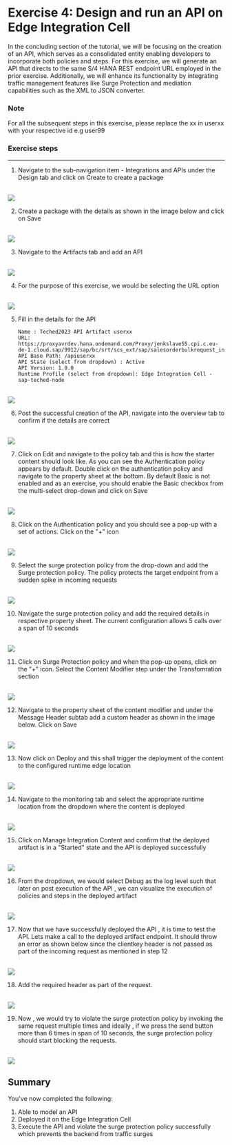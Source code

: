 # Exercise 4: Design and run an API on Edge Integration Cell

In the concluding section of the tutorial, we will be focusing on the creation of an API, which serves as a consolidated entity enabling developers to incorporate both policies and steps. For this exercise, we will generate an API that directs to the same S/4 HANA REST endpoint URL employed in the prior exercise. Additionally, we will enhance its functionality by integrating traffic management features like Surge Protection and mediation capabilities such as the XML to JSON converter.

### Note
For all the subsequent steps in this exercise, please replace the xx in userxx with your respective id e.g user99

### Exercise steps

***

1. Navigate to the sub-navigation item - Integrations and APIs under the Design tab and click on Create to create a package
   
<br>![](/exercises/ex4/images/04_01_0010.png)

2. Create a package with the details as shown in the image below and click on Save
   
<br>![](/exercises/ex4/images/04_02_0010.png)

3. Navigate to the Artifacts tab and add an API
   
<br>![](/exercises/ex4/images/04_03_0010.png)  

4. For the purpose of this exercise, we would be selecting the URL option

 <br>![](/exercises/ex4/images/04_04_0010.png)

5. Fill in the details for the API
   ```
   Name : Teched2023 API Artifact userxx
   URL: https://proxyavrdev.hana.ondemand.com/Proxy/jenkslave55.cpi.c.eu-de-1.cloud.sap/9912/sap/bc/srt/scs_ext/sap/salesorderbulkrequest_in
   API Base Path: /apiuserxx
   API State (select from dropdown) : Active
   API Version: 1.0.0
   Runtime Profile (select from dropdown): Edge Integration Cell - sap-teched-node
   ```

<br>![](/exercises/ex4/images/04_05_0010.png)

6. Post the successful creation of the API, navigate into the overview tab to confirm if the details are correct

 <br>![](/exercises/ex4/images/04_06_0010.png) 

 7. Click on Edit and navigate to the policy tab and this is how the starter content should look like. As you can see the Authentication policy appears by default. Double click on the authentication policy and navigate to the property sheet at the bottom. By default Basic is not enabled and as an exercise, you should enable the Basic checkbox from the multi-select drop-down and click on Save
 
 <br>![](/exercises/ex4/images/04_07_0010.png) 

 8. Click on the Authentication policy and you should see a pop-up with a set of actions. Click on the "+" icon

 <br>![](/exercises/ex4/images/04_08_0010.png) 

 9. Select the surge protection policy from the drop-down and add the Surge protection policy. The policy protects the target endpoint from a sudden spike in incoming requests

<br>![](/exercises/ex4/images/04_09_0010.png) 

10. Navigate the surge protection policy and add the required details in respective property sheet. The current configuration allows 5 calls over a span of 10 seconds
    
<br>![](/exercises/ex4/images/04_10_0010.png) 


11. Click on Surge Protection policy and when the pop-up opens, click on the "+" icon. Select the Content Modifier step under the Transfomration section

<br>![](/exercises/ex4/images/04_13_0010.png)

12. Navigate to the property sheet of the content modifier and under the Message Header subtab add a custom header as shown in the image below. Click on Save

<br>![](/exercises/ex4/images/04_14_0010.png)

13. Now click on Deploy and this shall trigger the deployment of the content to the configured runtime edge location 

<br>![](/exercises/ex4/images/04_15_0010.png)

14. Navigate to the monitoring tab and select the appropriate runtime location from the dropdown where the content is deployed

<br>![](/exercises/ex4/images/04_16_0010.png)

15. Click on Manage Integration Content and confirm that the deployed artifact is in a "Started" state and the API is deployed successfully

<br>![](/exercises/ex4/images/04_17_0010.png)

16. From the dropdown, we would select Debug as the log level such that later on post execution of the API , we can visualize the execution of policies and steps in the deployed artifact

<br>![](/exercises/ex4/images/04_18_0010.png)

    
17. Now that we have successfully deployed the API , it is time to test the API. Lets make a call to the deployed artifact endpoint. It should throw an error as shown below since the clientkey header is not passed as part of the incoming request as mentioned in step 12

<br>![](/exercises/ex4/images/04_19_0010.png)

18. Add the required header as part of the request.

<br>![](/exercises/ex4/images/04_20_0010.png)

19. Now , we would try to violate the surge protection policy by invoking the same request multiple times and ideally , if we press the send button more than 6 times in span of 10 seconds, the surge protection policy should start blocking the requests.

<br>![](/exercises/ex4/images/04_21_0010.png)


## Summary

You've now completed the following:
1.  Able to model an API 
2.  Deployed it on the Edge Integration Cell
3.  Execute the API and violate the surge protection policy successfully which prevents the backend from traffic surges


